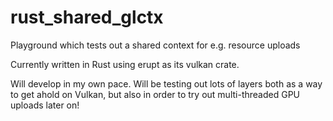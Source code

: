 # rust_shared_glctx
Playground which tests out a shared context for e.g. resource uploads

Currently written in Rust using erupt as its vulkan crate.

Will develop in my own pace. Will be testing out lots of layers both as a way to get ahold on Vulkan, but also in order to try out multi-threaded GPU uploads later on! 
